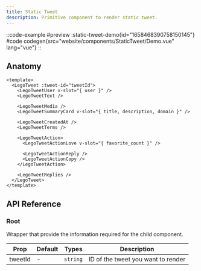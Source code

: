 ```yaml
---
title: Static Tweet
description: Primitive component to render static tweet.
---
```


::code-example
#preview
:static-tweet-demo{id="1658468390758150145"}
#code
codegen{src="website/components/StaticTweet/Demo.vue" lang="vue"}
::

## Anatomy

```vue
<template>
  <LegoTweet :tweet-id="tweetId">
    <LegoTweetUser v-slot="{ user }" />
    <LegoTweetText />

    <LegoTweetMedia />
    <LegoTweetSummaryCard v-slot="{ title, description, domain }" />

    <LegoTweetCreatedAt />
    <LegoTweetTerms />

    <LegoTweetAction>
      <LegoTweetActionLove v-slot="{ favorite_count }" />

      <LegoTweetActionReply />
      <LegoTweetActionCopy />
    </LegoTweetAction>

    <LegoTweetReplies />
  </LegoTweet>
</template>
```

## API Reference

### Root

Wrapper that provide the information required for the child component.

| Prop    | Default | Types    | Description                        |
| ------- | ------- | -------- | ---------------------------------- |
| tweetId | -       | `string` | ID of the tweet you want to render |
